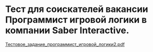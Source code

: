# Тест  для соискателей вакансии Программист игровой логики в компании Saber Interactive.

[Тестовое_задание_программист_игровой_логики2.pdf](https://github.com/doker4451pro/Test/files/10294310/_._._._.2.pdf)

